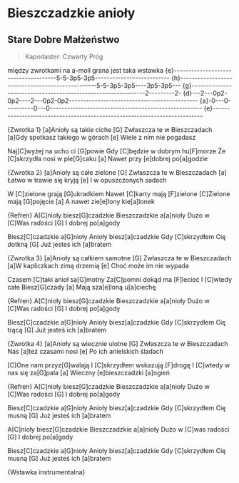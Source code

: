 # Bieszczadzkie anioły
## Stare Dobre Małżeństwo
> Kapodaster: Czwarty Próg


między zwrotkami na a-moll grana jest taka wstawka
{e}-------------------------------------5-5-3p5-3p5--------------------------
{h}-------------------------------------------------5-5-3p5-3p5----3p5-3p5---
{g}--------------------------------------------------------------2---------2-
{d}---2---0p2-0p2----2---0p2-0p2---------------------------------------------
{a}-0---0----------0---0-----------------------------------------------------
{e}--------------------------------------------------------------------------

{Zwrotka 1}
[a]Anioły są takie ciche
[G] Zwłaszcza te w Bieszczadach
[a]Gdy spotkasz takiego w górach
[e] Wiele z nim nie pogadasz

Naj[C]wyżej na ucho ci [G]powie
Gdy [C]będzie w dobrym hu[F]morze
Że [C]skrzydła nosi w ple[G]caku
[a] Nawet przy [e]dobrej po[a]godzie

{Zwrotka 2}
[a]Anioły są całe zielone
[G] Zwłaszcza te w Bieszczadach
[a] Łatwo w trawie się kryją
[e] I w opuszczonych sadach

W [C]zielone grają [G]ukradkiem
Nawet [C]karty mają [F]zielone
[C]Zielone mają [G]pojęcie
[a] A nawet zie[e]lony kie[a]lonek

{Refren}
A[C]nioły biesz[G]czadzkie
Bieszczadzkie a[a]nioły
Dużo w [C]Was radości
[G] I dobrej po[a]gody

Biesz[C]czadzkie a[G]nioły
Anioły biesz[a]czadzkie
Gdy [C]skrzydłem Cię dotkną
[G] Już jesteś ich [a]bratem

{Zwrotka 3}
[a]Anioły są całkiem samotne
[G] Zwłaszcza te w Bieszczadach
[a]W kapliczkach zimą drzemią
[e] Choć może im nie wypada

Czasem [C]taki anioł sa[G]motny
Za[C]pomni dokąd ma [F]lecieć
I [C]wtedy całe Biesz[G]czady
[a] Mają sza[e]loną u[a]ciechę

{Refren}
A[C]nioły biesz[G]czadzkie
Bieszczadzkie a[a]nioły
Dużo w [C]Was radości
[G] I dobrej po[a]gody

Biesz[C]czadzkie a[G]nioły
Anioły biesz[a]czadzkie
Gdy [C]skrzydłem Cię trącą
[G] Już jesteś ich [a]bratem


{Zwrotka 4}
[a]Anioły są wiecznie ulotne
[G] Zwłaszcza te w Bieszczadach
Nas [a]też czasami nosi
[e] Po ich anielskich śladach

[C]One nam przyz[G]walają
I [C]skrzydłem wskazują [F]drogę
I [C]wtedy w nas się za[G]pala
[a] Wieczny [e]bieszczadzki [a]ogień

{Refren}
A[C]nioły biesz[G]czadzkie
Bieszczadzkie a[a]nioły
Dużo w [C]Was radości
[G] I dobrej po[a]gody

Biesz[C]czadzkie a[G]nioły
Anioły biesz[a]czadzkie
Gdy [C]skrzydłem Cię musną
[G] Już jesteś ich [a]bratem

A[C]nioły biesz[G]czadzkie
Bieszczadzkie a[a]nioły
Dużo w [C]was radości
[G] I dobrej po[a]gody

Biesz[C]czadzkie a[G]nioły
Anioły biesz[a]czadzkie
Gdy [C]skrzydłem Cię musną
[G] Już jesteś ich [a]bratem

{Wstawka instrumentalna}

